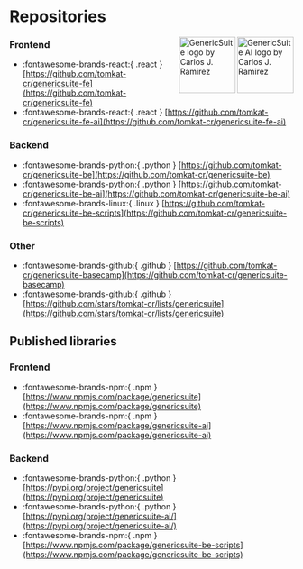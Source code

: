 # Repositories

<img 
    align="right"
    width="100"
    height="100"
    src="../images/gs_ai_logo_circle.svg"
    title="GenericSuite AI logo by Carlos J. Ramirez"
/>
<img 
    align="right"
    width="100"
    height="100"
    src="../images/gs_logo_circle.svg"
    title="GenericSuite logo by Carlos J. Ramirez"
/>

### Frontend

* :fontawesome-brands-react:{ .react } [https://github.com/tomkat-cr/genericsuite-fe](https://github.com/tomkat-cr/genericsuite-fe)
* :fontawesome-brands-react:{ .react } [https://github.com/tomkat-cr/genericsuite-fe-ai](https://github.com/tomkat-cr/genericsuite-fe-ai)

### Backend

* :fontawesome-brands-python:{ .python } [https://github.com/tomkat-cr/genericsuite-be](https://github.com/tomkat-cr/genericsuite-be)
* :fontawesome-brands-python:{ .python } [https://github.com/tomkat-cr/genericsuite-be-ai](https://github.com/tomkat-cr/genericsuite-be-ai)
* :fontawesome-brands-linux:{ .linux } [https://github.com/tomkat-cr/genericsuite-be-scripts](https://github.com/tomkat-cr/genericsuite-be-scripts)

### Other

* :fontawesome-brands-github:{ .github } [https://github.com/tomkat-cr/genericsuite-basecamp](https://github.com/tomkat-cr/genericsuite-basecamp)
* :fontawesome-brands-github:{ .github } [https://github.com/stars/tomkat-cr/lists/genericsuite](https://github.com/stars/tomkat-cr/lists/genericsuite)

## Published libraries

### Frontend

* :fontawesome-brands-npm:{ .npm } [https://www.npmjs.com/package/genericsuite](https://www.npmjs.com/package/genericsuite)
* :fontawesome-brands-npm:{ .npm } [https://www.npmjs.com/package/genericsuite-ai](https://www.npmjs.com/package/genericsuite-ai)

### Backend

* :fontawesome-brands-python:{ .python } [https://pypi.org/project/genericsuite](https://pypi.org/project/genericsuite)
* :fontawesome-brands-python:{ .python } [https://pypi.org/project/genericsuite-ai/](https://pypi.org/project/genericsuite-ai/)
* :fontawesome-brands-npm:{ .npm } [https://www.npmjs.com/package/genericsuite-be-scripts](https://www.npmjs.com/package/genericsuite-be-scripts)
